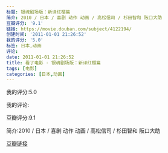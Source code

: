 ```yaml
---
标题: 银魂剧场版：新译红樱篇
简介: 2010 / 日本 / 喜剧 动作 动画 / 高松信司 / 杉田智和 阪口大助
豆瓣评分: '9.1'
链接: https://movie.douban.com/subject/4122194/
创建时间: '2011-01-01 21:26:52'
我的评分: '5.0'
标签: 日本,动画
评论:
date: 2011-01-01 21:26:52
title: 看了电影 - 银魂剧场版：新译红樱篇
tags: [电影]
categories: [日本,动画]
---
```


我的评分:5.0

我的评论:

豆瓣评分:9.1

简介:2010 / 日本 / 喜剧 动作 动画 / 高松信司 / 杉田智和 阪口大助

[豆瓣链接](https://movie.douban.com/subject/4122194/)

